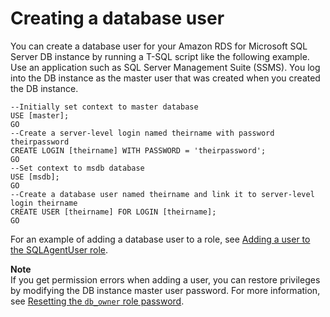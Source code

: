 # Creating a database user<a name="Appendix.SQLServer.CommonDBATasks.CreateUser"></a>

You can create a database user for your Amazon RDS for Microsoft SQL Server DB instance by running a T\-SQL script like the following example\. Use an application such as SQL Server Management Suite \(SSMS\)\. You log into the DB instance as the master user that was created when you created the DB instance\.

```
--Initially set context to master database
USE [master];
GO
--Create a server-level login named theirname with password theirpassword
CREATE LOGIN [theirname] WITH PASSWORD = 'theirpassword';
GO
--Set context to msdb database
USE [msdb];
GO
--Create a database user named theirname and link it to server-level login theirname
CREATE USER [theirname] FOR LOGIN [theirname];
GO
```

For an example of adding a database user to a role, see [Adding a user to the SQLAgentUser role](Appendix.SQLServer.CommonDBATasks.Agent.md#SQLServerAgent.AddUser)\.

**Note**  
If you get permission errors when adding a user, you can restore privileges by modifying the DB instance master user password\. For more information, see [Resetting the `db_owner` role password](Appendix.SQLServer.CommonDBATasks.ResetPassword.md)\.